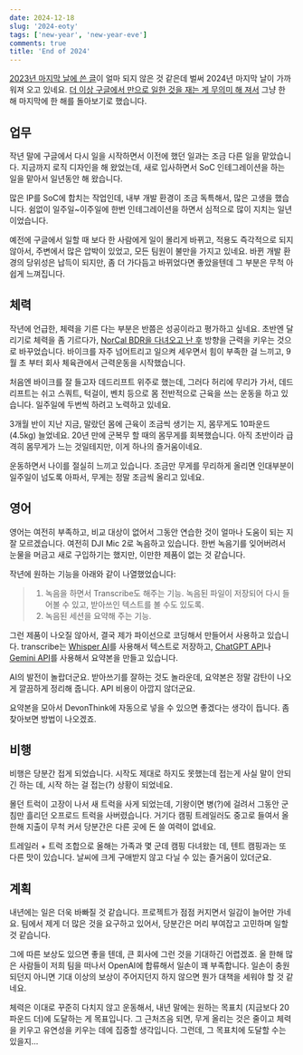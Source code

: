 ```yaml
---
date: 2024-12-18
slug: '2024-eoty'
tags: ['new-year', 'new-year-eve']
comments: true
title: 'End of 2024'
---
```


[2023년 마지막 날에 쓴 글](../2023/2023-12-31-new-year-eve.md)이 얼마 되지 않은
것 같은데 벌써 2024년 마지막 날이 가까워져 오고 있네요. [더 이상 구글에서 만으로
일한 것을 재는 게 무의미 해 져서](../2023/2023-03-31-layoff.md) 그냥 한 해
마지막에 한 해를 돌아보기로 했습니다.

<!-- more -->

## 업무

작년 말에 구글에서 다시 일을 시작하면서 이전에 했던 일과는 조금 다른 일을
맡았습니다. 지금까지 로직 디자인을 해 왔었는데, 새로 입사하면서 SoC
인테그레이션을 하는 일을 맡아서 일년동안 해 왔습니다.

많은 IP를 SoC에 합치는 작업인데, 내부 개발 환경이 조금 독특해서, 많은 고생을
했습니다. 쉼없이 일주일~이주일에 한번 인테그레이션을 하면서 심적으로 많이 지치는
일년이었습니다.

예전에 구글에서 일할 때 보다 한 사람에게 일이 몰리게 바뀌고, 적용도 즉각적으로
되지 않아서, 주변에서 많은 압박이 있었고, 모든 팀원이 불만을 가지고 있네요. 바뀐
개발 환경의 당위성은 납득이 되지만, 좀 더 가다듬고 바뀌었다면 좋았을텐데 그
부분은 무척 아쉽게 느껴집니다.

## 체력

작년에 언급한, 체력을 기른 다는 부분은 반쯤은 성공이라고 평가하고 싶네요. 초반엔
달리기로 체력을 좀 기르다가, [NorCal BDR을 다녀오고 난
후](../../../motorcycle/log/2024-08-20-norcal-bdr-section2.md) 방향을 근력을
키우는 것으로 바꾸었습니다. 바이크를 자주 넘어트리고 일으켜 세우면서 힘이 부족한
걸 느끼고, 9월 초 부터 회사 체육관에서 근력운동을 시작했습니다.

처음엔 바이크를 잘 들고자 데드리프트 위주로 했는데, 그러다 허리에 무리가 가서,
데드리프트는 쉬고 스쿼트, 턱걸이, 벤치 등으로 몸 전반적으로 근육을 쓰는 운동을
하고 있습니다. 일주일에 두번씩 하려고 노력하고 있네요.

3개월 반이 지난 지금, 말랐던 몸에 근육이 조금씩 생기는 지, 몸무게도 10파운드
(4.5kg) 늘었네요. 20년 만에 군복무 할 때의 몸무게를 회복했습니다. 아직 초반이라
급격히 몸무게가 느는 것일테지만, 이게 하나의 즐거움이네요.

운동하면서 나이를 절실히 느끼고 있습니다. 조금만 무게를 무리하게 올리면
인대부분이 일주일이 넘도록 아파서, 무게는 정말 조금씩 올리고 있네요.

## 영어

영어는 여전히 부족하고, 비교 대상이 없어서 그동안 연습한 것이 얼마나 도움이 되는
지 잘 모르겠습니다. 여전히 DJI Mic 2로 녹음하고 있습니다. 한번 녹음기를
잊어버려서 눈물을 머금고 새로 구입하기는 했지만, 이만한 제품이 없는 것 같습니다.

작년에 원하는 기능을 아래와 같이 나열했었습니다:

> 1. 녹음을 하면서 Transcribe도 해주는 기능. 녹음된 파일이 저장되어 다시 들어볼
>    수 있고, 받아쓰인 텍스트를 볼 수도 있도록.
> 2. 녹음된 세션을 요약해 주는 기능.

그런 제품이 나오질 않아서, 결국 제가 파이선으로 코딩해서 만들어서 사용하고
있습니다. transcribe는 [Whisper AI](https://openai.com/index/whisper/)를
사용해서 텍스트로 저장하고, [ChatGPT API](https://openai.com/api/)나 [Gemini
API](https://ai.google.dev/)를 사용해서 요약본을 만들고 있습니다.

AI의 발전이 놀랍더군요. 받아쓰기를 잘하는 것도 놀라운데, 요약본은 정말 감탄이
나오게 깔끔하게 정리해 줍니다. API 비용이 아깝지 않더군요.

요약본을 모아서 DevonThink에 자동으로 넣을 수 있으면 좋겠다는 생각이 듭니다. 좀
찾아보면 방법이 나오겠죠.

## 비행

비행은 당분간 접게 되었습니다. 시작도 제대로 하지도 못했는데 접는게 사실 말이
안되긴 하는 데, 시작 하는 걸 접는(?) 상황이 되었네요.

몰던 트럭이 고장이 나서 새 트럭을 사게 되었는데, 기왕이면 병(?)에 걸려서 그동안
군침만 흘리던 오프로드 트럭을 사버렸습니다. 거기다 캠핑 트레일러도 중고로 들여서
올 한해 지출이 무척 커서 당분간은 다른 곳에 돈 쓸 여력이 없네요.

트레일러 + 트럭 조합으로 올해는 가족과 몇 군데 캠핑 다녀왔는 데, 텐트 캠핑과는
또 다른 맛이 있습니다. 날씨에 크게 구애받지 않고 다닐 수 있는 즐거움이 있더군요.

## 계획

내년에는 일은 더욱 바빠질 것 같습니다. 프로젝트가 점점 커지면서 일감이 늘어만
가네요. 팀에서 제게 더 많은 것을 요구하고 있어서, 당분간은 머리 부여잡고
고민하며 일할 것 같습니다.

그에 따른 보상도 있으면 좋을 텐데, 큰 회사에 그런 것을 기대하긴 어렵겠죠. 올
한해 많은 사람들이 저희 팀을 떠나서 OpenAI에 합류해서 일손이 꽤 부족합니다.
일손이 충원되던지 아니면 기대 이상의 보상이 주어지던지 하지 않으면 뭔가 대책을
세워야 할 것 같네요.

체력은 이대로 꾸준히 다치지 않고 운동해서, 내년 말에는 원하는 목표치 (지금보다
20파운드 더)에 도달하는 게 목표입니다. 그 근처즈음 되면, 무게 올리는 것은 줄이고
체력을 키우고 유연성을 키우는 데에 집중할 생각입니다. 그런데, 그 목표치에 도달할
수는 있을지...
